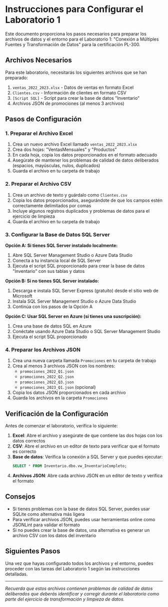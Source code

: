 # Instrucciones para Configurar el Laboratorio 1

Este documento proporciona los pasos necesarios para preparar los archivos de datos y el entorno para el Laboratorio 1: "Conexión a Múltiples Fuentes y Transformación de Datos" para la certificación PL-300.

## Archivos Necesarios

Para este laboratorio, necesitarás los siguientes archivos que se han preparado:

1. `ventas_2022_2023.xlsx` - Datos de ventas en formato Excel
2. `Clientes.csv` - Información de clientes en formato CSV
3. `[Script SQL]` - Script para crear la base de datos "Inventario"
4. Archivos JSON de promociones (al menos 3 archivos)

## Pasos de Configuración

### 1. Preparar el Archivo Excel

1. Crea un nuevo archivo Excel llamado `ventas_2022_2023.xlsx`
2. Crea dos hojas: "VentasMensuales" y "Productos"
3. En cada hoja, copia los datos proporcionados en el formato adecuado
4. Asegúrate de mantener los problemas de calidad de datos deliberados (espacios, mayúsculas, nulos, duplicados)
5. Guarda el archivo en tu carpeta de trabajo

### 2. Preparar el Archivo CSV

1. Crea un archivo de texto y guárdalo como `Clientes.csv`
2. Copia los datos proporcionados, asegurándote de que los campos estén correctamente delimitados por comas
3. Incluye algunos registros duplicados y problemas de datos para el ejercicio de limpieza
4. Guarda el archivo en tu carpeta de trabajo

### 3. Configurar la Base de Datos SQL Server

**Opción A: Si tienes SQL Server instalado localmente:**

1. Abre SQL Server Management Studio o Azure Data Studio
2. Conecta a tu instancia local de SQL Server
3. Ejecuta el script SQL proporcionado para crear la base de datos "Inventario" con sus tablas y datos

**Opción B: Si no tienes SQL Server instalado:**

1. Descarga e instala SQL Server Express (gratuito) desde el sitio web de Microsoft
2. Instala SQL Server Management Studio o Azure Data Studio
3. Continúa con los pasos de la Opción A

**Opción C: Usar SQL Server en Azure (si tienes una suscripción):**

1. Crea una base de datos SQL en Azure
2. Conéctate usando Azure Data Studio o SQL Server Management Studio
3. Ejecuta el script SQL proporcionado

### 4. Preparar los Archivos JSON

1. Crea una nueva carpeta llamada `Promociones` en tu carpeta de trabajo
2. Crea al menos 3 archivos JSON con los nombres:
   - `promociones_2022_Q1.json`
   - `promociones_2022_Q2.json`
   - `promociones_2022_Q3.json`
   - `promociones_2023_Q1.json` (opcional)
3. Copia los datos JSON proporcionados en cada archivo
4. Guarda los archivos en la carpeta `Promociones`

## Verificación de la Configuración

Antes de comenzar el laboratorio, verifica lo siguiente:

1. **Excel**: Abre el archivo y asegúrate de que contiene las dos hojas con los datos correctos
2. **CSV**: Abre el archivo en un editor de texto para verificar que el formato es correcto
3. **Base de datos**: Verifica la conexión a SQL Server y que puedes ejecutar:
   ```sql
   SELECT * FROM Inventario.dbo.vw_InventarioCompleto;
   ```
4. **Archivos JSON**: Abre cada archivo JSON en un editor de texto y verifica el formato

## Consejos

- Si tienes problemas con la base de datos SQL Server, puedes usar SQLite como alternativa más ligera
- Para verificar archivos JSON, puedes usar herramientas online como JSONLint para validar el formato
- Si no puedes crear la base de datos, una alternativa es generar un archivo CSV con los datos del inventario

## Siguientes Pasos

Una vez que hayas configurado todos los archivos y el entorno, puedes proceder con las tareas del Laboratorio 1 según las instrucciones detalladas.

---

*Recuerda que estos archivos contienen problemas de calidad de datos deliberados que deberás identificar y corregir durante el laboratorio como parte del ejercicio de transformación y limpieza de datos.*